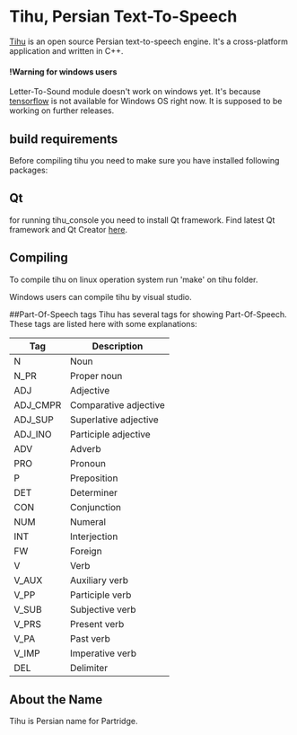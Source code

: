 # Tihu, Persian Text-To-Speech


[Tihu](https://github.com/tihu-nlp/tihu) is an open source Persian text-to-speech engine. It's a cross-platform application and  written in C++. 

#### !Warning for windows users
Letter-To-Sound module doesn't work on windows yet. It's because [tensorflow](http://tensorflow.org) is not available for Windows OS right now. It is supposed to be working on further releases.

## build requirements
Before compiling tihu you need to make sure you have installed following packages:

## Qt
for running tihu_console you need to install Qt framework. Find latest Qt framework and Qt Creator [here](https://www.qt.io/).

## Compiling
To compile tihu on linux operation system run 'make' on tihu folder.

Windows users can compile tihu by visual studio.

##Part-Of-Speech tags
Tihu has several tags for showing Part-Of-Speech. These tags are listed here with some explanations:

| Tag            | Description            |
|----------------|------------------------|
| N              | Noun                   |
| N_PR           | Proper noun            |
| ADJ            | Adjective              |
| ADJ_CMPR       | Comparative adjective  |
| ADJ_SUP        | Superlative adjective  |
| ADJ_INO        | Participle adjective   |
| ADV            | Adverb                 |
| PRO            | Pronoun                |
| P              | Preposition            |
| DET            | Determiner             |
| CON            | Conjunction            |
| NUM            | Numeral                |
| INT            | Interjection           |
| FW             | Foreign                |
| V              | Verb                   |
| V_AUX          | Auxiliary verb         |
| V_PP           | Participle verb        |
| V_SUB          | Subjective verb        |
| V_PRS          | Present verb           |
| V_PA           | Past verb              |
| V_IMP          | Imperative verb        |
| DEL            | Delimiter              |


## About the Name

Tihu is Persian name for Partridge.


